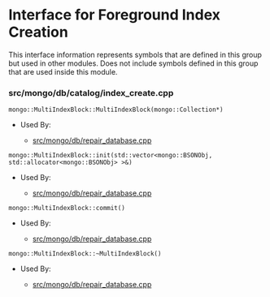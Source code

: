 
# Interface for Foreground Index Creation
This interface information represents symbols that are defined in this group but used in other modules.  Does not include symbols defined in this group that are used inside this module.

### src/mongo/db/catalog/index\_create.cpp

<div></div>

    mongo::MultiIndexBlock::MultiIndexBlock(mongo::Collection*)

- Used By:

    - [src/mongo/db/repair\_database.cpp](../../../../storage/repair\_database)

<div></div>

    mongo::MultiIndexBlock::init(std::vector<mongo::BSONObj, std::allocator<mongo::BSONObj> >&)

- Used By:

    - [src/mongo/db/repair\_database.cpp](../../../../storage/repair\_database)

<div></div>

    mongo::MultiIndexBlock::commit()

- Used By:

    - [src/mongo/db/repair\_database.cpp](../../../../storage/repair\_database)

<div></div>

    mongo::MultiIndexBlock::~MultiIndexBlock()

- Used By:

    - [src/mongo/db/repair\_database.cpp](../../../../storage/repair\_database)
